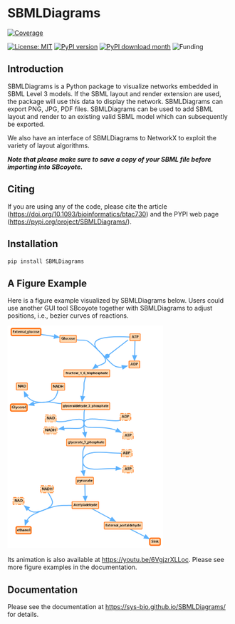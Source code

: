 # SBMLDiagrams
[![Coverage](https://codecov.io/gh/sunnyXu/SBMLDiagrams/branch/main/graph/badge.svg)](https://codecov.io/gh/sunnyXu/SBMLDiagrams)

[![License: MIT](https://img.shields.io/badge/License-MIT-green.svg)](https://opensource.org/licenses/MIT) [![PyPI version](https://badge.fury.io/py/SBMLDiagrams.svg)](https://badge.fury.io/py/SBMLDiagrams) [![PyPI download month](https://img.shields.io/pypi/dm/ansicolortags.svg)](https://pypi.python.org/pypi/SBMLDiagrams/) ![Funding](https://img.shields.io/badge/Funding-NIH%20(EB028887)-blue)

## Introduction

SBMLDiagrams is a Python package to visualize networks embedded in SBML Level 3 models. If the SBML layout and render extension are used, the package will use this data to display the network. SBMLDiagrams can export PNG, JPG, PDF files. SBMLDiagrams can be used to add SBML layout and render to an existing valid SBML model which can subsequently be exported.

We also have an interface of SBMLDiagrams to NetworkX to exploit the variety of layout algorithms. 

***Note that please make sure to save a copy of your SBML file before importing into SBcoyote.***

## Citing
If you are using any of the code, please cite the article (https://doi.org/10.1093/bioinformatics/btac730) and the PYPI web page (https://pypi.org/project/SBMLDiagrams/). 

## Installation

``pip install SBMLDiagrams``

## A Figure Example

Here is a figure example visualized by SBMLDiagrams below. Users could use another GUI tool SBcoyote together with SBMLDiagrams to adjust positions, i.e., bezier curves of reactions.

<img src="https://raw.githubusercontent.com/SunnyXu/SBMLDiagrams/main/docs/Figures/Introduction/Jana_WolfGlycolysis-corrected.png" width="350" height="500">


Its animation is also available at https://youtu.be/6VgjzrXLLoc. 
Please see more figure examples in the documentation.

## Documentation
Please see the documentation at https://sys-bio.github.io/SBMLDiagrams/ for details.


